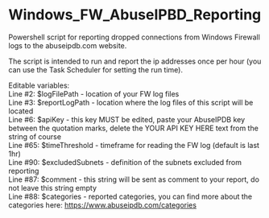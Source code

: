 # Windows_FW_AbuseIPBD_Reporting
Powershell script for reporting dropped connections from Windows Firewall logs to the abuseipdb.com website.  
  
The script is intended to run and report the ip addresses once per hour (you can use the Task Scheduler for setting the run time).  
  
Editable variables:  
Line #2: $logFilePath - location of your FW log files  
Line #3: $reportLogPath - location where the log files of this script will be located  
Line #6: $apiKey - this key MUST be edited, paste your AbuseIPDB key between the quotation marks, delete the YOUR API KEY HERE text from the string of course  
Line #65: $timeThreshold - timeframe for reading the FW log (default is last 1hr)  
Line #90: $excludedSubnets - definition of the subnets excluded from reporting  
Line #87: $comment - this string will be sent as comment to your report, do not leave this string empty  
Line #88: $categories - reported categories, you can find more about the categories here: https://www.abuseipdb.com/categories  
